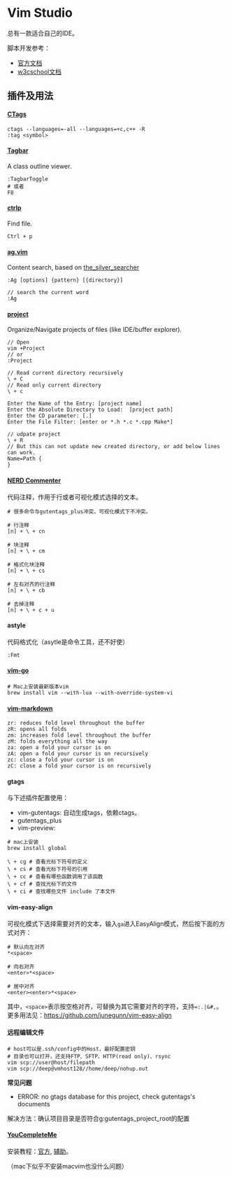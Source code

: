 # Vim Studio

总有一款适合自己的IDE。 

脚本开发参考：
* [官方文档](https://www.vim.org/scripts/) 
* [w3cschool文档](https://www.w3cschool.cn/vim/nckx1pu0.html)

## 插件及用法

#### [CTags](http://ctags.sourceforge.net/)
```
ctags --languages=-all --languages=+c,c++ -R
:tag <symbol>
```

#### [Tagbar](https://github.com/majutsushi/tagbar)
A class outline viewer.
```
:TagbarToggle
# 或者
F8
```

#### [ctrlp](https://github.com/ctrlpvim/ctrlp.vim)
Find file.
```
Ctrl + p
```

#### [ag.vim](https://github.com/rking/ag.vim)
Content search, based on [the_silver_searcher](https://github.com/ggreer/the_silver_searcher)
```
:Ag [options] {pattern} [{directory}]
 
// search the current word
:Ag
```

#### [project](http://www.vim.org/scripts/script.php?script_id=69)
Organize/Navigate projects of files (like IDE/buffer explorer).
```
// Open
vim +Project
// or
:Project
 
// Read current directory recursively
\ + C
// Read only current directory
\ + c

Enter the Name of the Entry: [project name]
Enter the Absolute Directory to Load:  [project path]
Enter the CD parameter: [.]
Enter the File Filter: [enter or *.h *.c *.cpp Make*]
 
// udpate project
\ + R
// But this can not update new created directory, or add below lines can work.
Name=Path {
}
```

#### [NERD Commenter](https://github.com/preservim/nerdcommenter)
代码注释，作用于行或者可视化模式选择的文本。
```
# 很多命令与gutentags_plus冲突，可视化模式下不冲突。

# 行注释
[n] + \ + cn

# 块注释
[n] + \ + cm

# 格式化块注释
[n] + \ + cs

# 左右对齐的行注释
[n] + \ + cb

# 去掉注释
[n] + \ + c + u
```

#### astyle
代码格式化（asytle是命令工具，还不好使）
```
:Fmt
```

#### [vim-go](https://github.com/fatih/vim-go)

```
# Mac上安装最新版本vim
brew install vim --with-lua --with-override-system-vi
```

#### [vim-markdown](https://github.com/fatih/vim-markdown)
```
zr: reduces fold level throughout the buffer
zR: opens all folds
zm: increases fold level throughout the buffer
zM: folds everything all the way
za: open a fold your cursor is on
zA: open a fold your cursor is on recursively
zc: close a fold your cursor is on
zC: close a fold your cursor is on recursively
```

#### gtags

与下述插件配置使用：
* vim-gutentags: 自动生成tags，依赖ctags。
* gutentags_plus
* vim-preview: 

```
# mac上安装
brew install global

\ + cg # 查看光标下符号的定义
\ + cs # 查看光标下符号的引用
\ + cc # 查看有哪些函数调用了该函数
\ + cf # 查找光标下的文件
\ + ci # 查找哪些文件 include 了本文件

```

#### vim-easy-align

可视化模式下选择需要对齐的文本，输入```ga```进入EasyAlign模式，然后按下面的方式对齐：
```
# 默认向左对齐
*<space>

# 向右对齐
<enter>*<space>

# 居中对齐
<enter><enter>*<space>
```

其中，```<space>```表示按空格对齐，可替换为其它需要对齐的字符，支持```=:.|&#,```。更多用法见：https://github.com/junegunn/vim-easy-align

#### 远程编辑文件

```
# host可以是.ssh/config中的Host，最好配置密钥
# 目录也可以打开，还支持FTP、SFTP、HTTP(read only)、rsync
vim scp://user@host/filepath
vim scp://deep@vmhost128//home/deep/nohup.out
```

**常见问题**

* ERROR: no gtags database for this project, check gutentags's documents

解决方法：确认项目目录是否符合g:gutentags_project_root的配置


#### [YouCompleteMe](https://github.com/ycm-core/YouCompleteMe)
安装教程：[官方](https://github.com/ycm-core/YouCompleteMe#macos), [辅助](https://vimjc.com/vim-youcompleteme-install.html)。

（mac下似乎不安装macvim也没什么问题）
